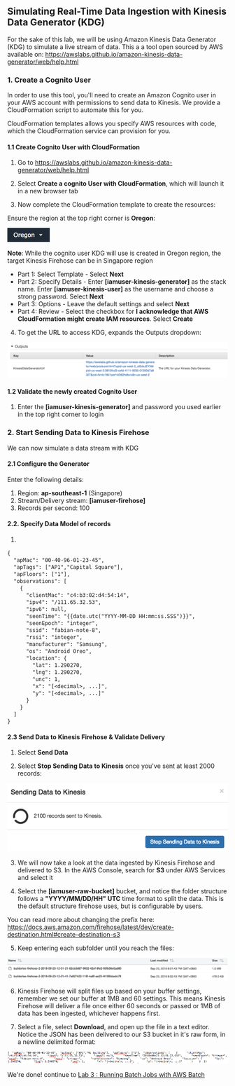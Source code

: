 ## Simulating Real-Time Data Ingestion with Kinesis Data Generator (KDG)

For the sake of this lab, we will be using Amazon Kinesis Data Generator (KDG) to simulate a live stream of data. This a a tool open sourced by AWS available on: https://awslabs.github.io/amazon-kinesis-data-generator/web/help.html

### 1. Create a Cognito User

In order to use this tool, you'll need to create an Amazon Cognito user in your AWS account with permissions to send data to Kinesis. We provide a CloudFormation script to automate this for you.

CloudFormation templates allows you specify AWS resources with code, which the CloudFormation service can provision for you.

#### 1.1 Create Cognito User with CloudFormation

1.  Go to https://awslabs.github.io/amazon-kinesis-data-generator/web/help.html

2.  Select **Create a cognito User with CloudFormation**, which will launch it in a new browser tab

3.  Now complete the CloudFormation template to create the resources:

Ensure the region at the top right corner is **Oregon**:

![KDG Region](./imgs/02/02.png)

**Note**: While the cognito user KDG will use is created in Oregon region, the target Kinesis Firehose can be in Singapore region

- Part 1: Select Template - Select **Next**
- Part 2: Specify Details - Enter **[iamuser-kinesis-generator]** as the stack name. Enter **[iamuser-kinesis-user]** as the username and choose a strong password. Select **Next**
- Part 3: Options - Leave the default settings and select **Next**
- Part 4: Review - Select the checkbox for **I acknowledge that AWS CloudFormation might create IAM resources**. Select **Create**

4.  To get the URL to access KDG, expands the Outputs dropdown:

![KDG URL](./imgs/02/03.png)

#### 1.2 Validate the newly created Cognito User

1.  Enter the **[iamuser-kinesis-generator]** and password you used earlier in the top right corner to login

### 2. Start Sending Data to Kinesis Firehose

We can now simulate a data stream with KDG

#### 2.1 Configure the Generator

Enter the following details:

1.  Region: **ap-southeast-1** (Singapore)
2.  Stream/Delivery stream: **[iamuser-firehose]**
3.  Records per second: 100

#### 2.2. Specify Data Model of records

1.

```
{
  "apMac": "00-40-96-01-23-45",
  "apTags": ["AP1","Capital Square"],
  "apFloors": ["1"],
  "observations": [
    {
      "clientMac": "c4:b3:02:d4:54:14",
      "ipv4": "/111.65.32.53",
      "ipv6": null,
      "seenTime": "{{date.utc("YYYY-MM-DD HH:mm:ss.SSS")}}",
      "seenEpoch": "integer",
      "ssid": "fabian-note-8",
      "rssi": "integer",
      "manufacturer": "Samsung",
      "os": "Android Oreo",
      "location": {
        "lat": 1.290270,
        "lng": 1.290270,
        "unc": 1,
        "x": "[<decimal>, ...]",
        "y": "[<decimal>, ...]"
      }
    }
  ]
}
```

#### 2.3 Send Data to Kinesis Firehose & Validate Delivery

1.  Select **Send Data**

2.  Select **Stop Sending Data to Kinesis** once you've sent at least 2000 records:

![Stop Sending](./imgs/02/04.png)

3.  We will now take a look at the data ingested by Kinesis Firehose and delivered to S3. In the AWS Console, search for **S3** under AWS Services and select it

4.  Select the **[iamuser-raw-bucket]** bucket, and notice the folder structure follows a **"YYYY/MM/DD/HH" UTC** time format to split the data. This is the default structure firehose uses, but is configurable by users.

You can read more about changing the prefix here: https://docs.aws.amazon.com/firehose/latest/dev/create-destination.html#create-destination-s3

5.  Keep entering each subfolder until you reach the files:

![Delivered files](./imgs/02/05.png)

6.  Kinesis Firehose will split files up based on your buffer settings, remember we set our buffer at 1MB and 60 settings. This means Kinesis Firehose will deliver a file once either 60 seconds or passed or 1MB of data has been ingested, whichever happens first.

7.  Select a file, select **Download**, and open up the file in a text editor. Notice the JSON has been delivered to our S3 bucket in it's raw form, in a newline delimited format:

![RAW JSON](./imgs/02/06.png)

We're done! continue to [Lab 3 : Running Batch Jobs with AWS Batch](./doc-module-03.md)
